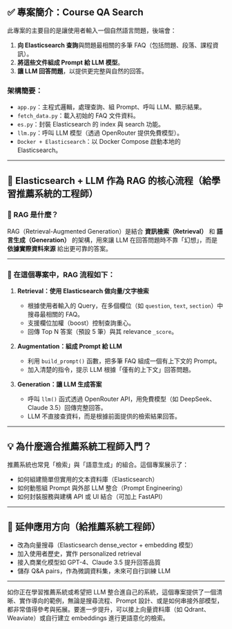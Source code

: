 ## ✅ 專案簡介：Course QA Search

此專案的主要目的是讓使用者輸入一個自然語言問題，後端會：

1. **向 Elasticsearch 查詢**與問題最相關的多筆 FAQ（包括問題、段落、課程資訊）。
2. **將這些文件組成 Prompt 給 LLM 模型**。
3. **讓 LLM 回答問題**，以提供更完整與自然的回答。

### 架構簡要：

* `app.py`：主程式邏輯，處理查詢、組 Prompt、呼叫 LLM、顯示結果。
* `fetch_data.py`：載入初始的 FAQ 文件資料。
* `es.py`：封裝 Elasticsearch 的 index 與 search 功能。
* `llm.py`：呼叫 LLM 模型（透過 OpenRouter 提供免費模型）。
* `Docker + Elasticsearch`：以 Docker Compose 啟動本地的 Elasticsearch。

---

## 📖 Elasticsearch + LLM 作為 RAG 的核心流程（給學習推薦系統的工程師）

### 🎯 RAG 是什麼？

RAG（Retrieval-Augmented Generation）是結合 **資訊檢索（Retrieval）** 和 **語言生成（Generation）** 的架構，用來讓 LLM 在回答問題時不靠「幻想」，而是 **依據實際資料來源** 給出更可靠的答案。

---

### 🧠 在這個專案中，RAG 流程如下：

1. **Retrieval：使用 Elasticsearch 做向量/文字檢索**

   * 根據使用者輸入的 Query，在多個欄位（如 `question`, `text`, `section`）中搜尋最相關的 FAQ。
   * 支援欄位加權（boost）控制查詢重心。
   * 回傳 Top N 答案（預設 5 筆）與其 relevance `_score`。

2. **Augmentation：組成 Prompt 給 LLM**

   * 利用 `build_prompt()` 函數，把多筆 FAQ 組成一個有上下文的 Prompt。
   * 加入清楚的指令，提示 LLM 根據「僅有的上下文」回答問題。

3. **Generation：讓 LLM 生成答案**

   * 呼叫 `llm()` 函式透過 OpenRouter API，用免費模型（如 DeepSeek、Claude 3.5）回傳完整回答。
   * LLM 不直接查資料，而是根據前面提供的檢索結果回答。

---

## 💡 為什麼適合推薦系統工程師入門？

推薦系統也常見「檢索」與「語意生成」的組合。這個專案展示了：

* 如何組建簡單但實用的文本資料庫（Elasticsearch）
* 如何動態組 Prompt 與外部 LLM 整合（Prompt Engineering）
* 如何封裝服務與建構 API 或 UI 結合（可加上 FastAPI）

---

## 🧪 延伸應用方向（給推薦系統工程師）

* 改為向量搜尋（Elasticsearch dense\_vector + embedding 模型）
* 加入使用者歷史，實作 personalized retrieval
* 接入商業化模型如 GPT-4、Claude 3.5 提升回答品質
* 儲存 Q\&A pairs，作為微調資料集，未來可自行訓練 LLM

---

如你正在學習推薦系統或希望把 LLM 整合進自己的系統，這個專案提供了一個清晰、實作導向的範例，無論是搜尋流程、Prompt 設計、或是如何串接外部模型，都非常值得參考與拓展。要進一步提升，可以接上向量資料庫（如 Qdrant、Weaviate）或自行建立 embeddings 進行更語意化的檢索。
